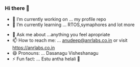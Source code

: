 ### Hi there 👋






- 🔭 I’m currently working on ... my profile repo
- 🌱 I’m currently learning ... RTOS,symaphores and lot more 
<!--👯 I’m looking to collaborate on ...
- 🤔 I’m looking for help with ...**anudeepnrao/anudeepnrao** is a ✨ _special_ ✨ repository because its `README.md` (this file) appears on my GitHub profile.
-->
- 💬 Ask me about ...anything you feel apropriate
- 📫 How to reach me: ...  anudeep@anrlabs.co.in or visit https://anrlabs.co.in
- 😄 Pronouns: ... Dasanagu Visheshanagu
- ⚡ Fun fact: ... Estu antha helali 🤔


